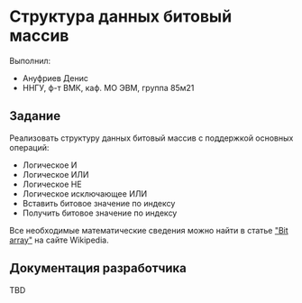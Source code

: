 ﻿# Cтруктура данных битовый массив

Выполнил:

 - Ануфриев Денис
 - ННГУ, ф-т ВМК, каф. МО ЭВМ, группа 85м21

## Задание

Реализовать структуру данных битовый массив с поддержкой основных операций:

 - Логическое И
 - Логическое ИЛИ
 - Логическое НЕ
 - Логическое исключающее ИЛИ
 - Вставить битовое значение по индексу
 - Получить битовое значение по индексу
 
Все необходимые математические сведения можно найти в статье
["Bit array"][bitarray] на сайте Wikipedia.

## Документация разработчика

TBD

<!-- LINKS -->

[bitarray]:http://en.wikipedia.org/wiki/Bit_array

